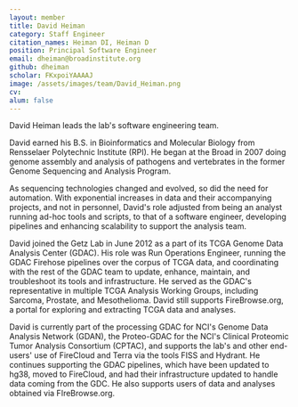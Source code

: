 ```yaml
---
layout: member
title: David Heiman
category: Staff Engineer
citation_names: Heiman DI, Heiman D
position: Principal Software Engineer
email: dheiman@broadinstitute.org
github: dheiman
scholar: FKxpoiYAAAAJ
image: /assets/images/team/David_Heiman.png
cv:
alum: false
---
```


David Heiman leads the lab's software engineering team.

David earned his B.S. in Bioinformatics and Molecular Biology from Rensselaer Polytechnic Institute (RPI). He began at the Broad in 2007 doing genome assembly and analysis of pathogens and vertebrates in the former Genome Sequencing and Analysis Program.

As sequencing technologies changed and evolved, so did the need for automation. With exponential increases in data and their accompanying projects, and not in personnel, David's role adjusted from being an analyst running ad-hoc tools and scripts, to that of a software engineer, developing pipelines and enhancing scalability to support the analysis team.

David joined the Getz Lab in June 2012 as a part of its TCGA Genome Data Analysis Center (GDAC). His role was Run Operations Engineer, running the GDAC Firehose pipelines over the corpus of TCGA data, and coordinating with the rest of the GDAC team to update, enhance, maintain, and troubleshoot its tools and infrastructure. He served as the GDAC's representative in multiple TCGA Analysis Working Groups, including Sarcoma, Prostate, and Mesothelioma. David still supports FireBrowse.org, a portal for exploring and extracting TCGA data and analyses.

David is currently part of the processing GDAC for NCI's Genome Data Analysis Network (GDAN), the Proteo-GDAC for the NCI's Clinical Proteomic Tumor Analysis Consortium (CPTAC), and supports the lab's and other end-users' use of FireCloud and Terra via the tools FISS and Hydrant. He continues supporting the GDAC pipelines, which have been updated to hg38, moved to FireCloud, and had their infrastructure updated to handle data coming from the GDC. He also supports users of data and analyses obtained via FIreBrowse.org.